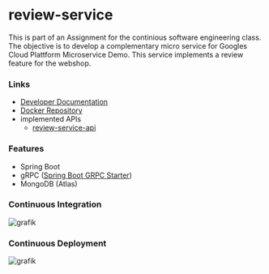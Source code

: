 # review-service

This is part of an Assignment for the continious software engineering class. The objective is to develop a complementary micro service for Googles Cloud Plattform Microservice Demo.
This service implements a review feature for the webshop.


### Links
- [Developer Documentation](https://github.com/Continious-Software-Engineering/review-service/wiki)
- [Docker Repository](https://hub.docker.com/r/robinsadeghpour/cse)
- implemented APIs
  - [review-service-api](https://github.com/Continious-Software-Engineering/review-service/blob/main/api/src/main/proto/review-service.proto)

### Features
- Spring Boot
- gRPC ([Spring Boot GRPC Starter](https://github.com/yidongnan/grpc-spring-boot-starter))
- MongoDB (Atlas)

### Continuous Integration
![grafik](https://user-images.githubusercontent.com/38283032/154798129-f4980b14-d904-449e-984e-d89eb54fac46.png)


### Continuous Deployment
![grafik](https://user-images.githubusercontent.com/38283032/154798038-8746f46c-98a8-4177-9bbf-e0f0e095ff82.png)
